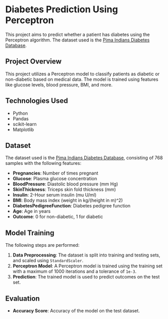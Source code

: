 # Diabetes Prediction Using Perceptron

This project aims to predict whether a patient has diabetes using the Perceptron algorithm. The dataset used is the [Pima Indians Diabetes Database](https://www.kaggle.com/uciml/pima-indians-diabetes-database).

## Project Overview
This project utilizes a Perceptron model to classify patients as diabetic or non-diabetic based on medical data. The model is trained using features like glucose levels, blood pressure, BMI, and more.

## Technologies Used
- Python
- Pandas
- scikit-learn
- Matplotlib

## Dataset
The dataset used is the [Pima Indians Diabetes Database](https://www.kaggle.com/uciml/pima-indians-diabetes-database), consisting of 768 samples with the following features:
- **Pregnancies**: Number of times pregnant
- **Glucose**: Plasma glucose concentration
- **BloodPressure**: Diastolic blood pressure (mm Hg)
- **SkinThickness**: Triceps skin fold thickness (mm)
- **Insulin**: 2-Hour serum insulin (mu U/ml)
- **BMI**: Body mass index (weight in kg/(height in m)^2)
- **DiabetesPedigreeFunction**: Diabetes pedigree function
- **Age**: Age in years
- **Outcome**: 0 for non-diabetic, 1 for diabetic


## Model Training
The following steps are performed:
1. **Data Preprocessing**: The dataset is split into training and testing sets, and scaled using `StandardScaler`.
2. **Perceptron Model**: A Perceptron model is trained using the training set with a maximum of 1000 iterations and a tolerance of `1e-3`.
3. **Prediction**: The trained model is used to predict outcomes on the test set.

## Evaluation
- **Accuracy Score**: Accuracy of the model on the test dataset.
